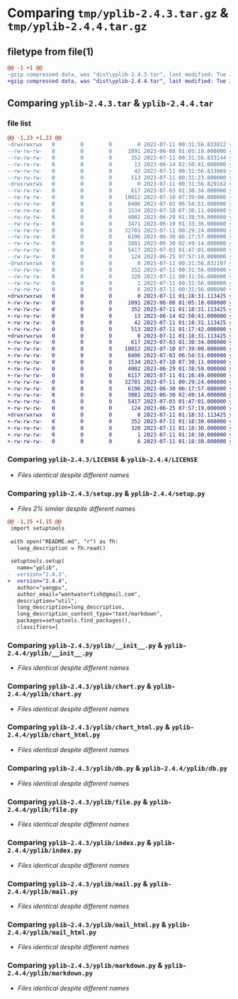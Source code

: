 # Comparing `tmp/yplib-2.4.3.tar.gz` & `tmp/yplib-2.4.4.tar.gz`

## filetype from file(1)

```diff
@@ -1 +1 @@
-gzip compressed data, was "dist\yplib-2.4.3.tar", last modified: Tue Jul 11 00:31:56 2023, max compression
+gzip compressed data, was "dist\yplib-2.4.4.tar", last modified: Tue Jul 11 01:18:31 2023, max compression
```

## Comparing `yplib-2.4.3.tar` & `yplib-2.4.4.tar`

### file list

```diff
@@ -1,23 +1,23 @@
-drwxrwxrwx   0        0        0        0 2023-07-11 00:31:56.833812 yplib-2.4.3/
--rw-rw-rw-   0        0        0     1091 2023-06-08 01:05:18.000000 yplib-2.4.3/LICENSE
--rw-rw-rw-   0        0        0      352 2023-07-11 00:31:56.833144 yplib-2.4.3/PKG-INFO
--rw-rw-rw-   0        0        0       13 2023-06-14 02:50:41.000000 yplib-2.4.3/README.md
--rw-rw-rw-   0        0        0       42 2023-07-11 00:31:56.833869 yplib-2.4.3/setup.cfg
--rw-rw-rw-   0        0        0      513 2023-07-11 00:31:23.000000 yplib-2.4.3/setup.py
-drwxrwxrwx   0        0        0        0 2023-07-11 00:31:56.829162 yplib-2.4.3/yplib/
--rw-rw-rw-   0        0        0      617 2023-07-03 01:30:34.000000 yplib-2.4.3/yplib/__init__.py
--rw-rw-rw-   0        0        0    10012 2023-07-10 07:39:00.000000 yplib-2.4.3/yplib/chart.py
--rw-rw-rw-   0        0        0     8406 2023-07-03 06:54:51.000000 yplib-2.4.3/yplib/chart_html.py
--rw-rw-rw-   0        0        0     1534 2023-07-10 07:30:11.000000 yplib-2.4.3/yplib/db.py
--rw-rw-rw-   0        0        0     4002 2023-06-29 01:38:59.000000 yplib-2.4.3/yplib/file.py
--rw-rw-rw-   0        0        0     3471 2023-06-19 01:33:36.000000 yplib-2.4.3/yplib/http_util.py
--rw-rw-rw-   0        0        0    32701 2023-07-11 00:29:24.000000 yplib-2.4.3/yplib/index.py
--rw-rw-rw-   0        0        0     6196 2023-06-30 06:17:57.000000 yplib-2.4.3/yplib/mail.py
--rw-rw-rw-   0        0        0     3881 2023-06-30 02:49:14.000000 yplib-2.4.3/yplib/mail_html.py
--rw-rw-rw-   0        0        0     5417 2023-07-03 01:47:01.000000 yplib-2.4.3/yplib/markdown.py
--rw-rw-rw-   0        0        0      124 2023-06-25 07:57:19.000000 yplib-2.4.3/yplib/temp.py
-drwxrwxrwx   0        0        0        0 2023-07-11 00:31:56.832197 yplib-2.4.3/yplib.egg-info/
--rw-rw-rw-   0        0        0      352 2023-07-11 00:31:56.000000 yplib-2.4.3/yplib.egg-info/PKG-INFO
--rw-rw-rw-   0        0        0      320 2023-07-11 00:31:56.000000 yplib-2.4.3/yplib.egg-info/SOURCES.txt
--rw-rw-rw-   0        0        0        1 2023-07-11 00:31:56.000000 yplib-2.4.3/yplib.egg-info/dependency_links.txt
--rw-rw-rw-   0        0        0        6 2023-07-11 00:31:56.000000 yplib-2.4.3/yplib.egg-info/top_level.txt
+drwxrwxrwx   0        0        0        0 2023-07-11 01:18:31.113425 yplib-2.4.4/
+-rw-rw-rw-   0        0        0     1091 2023-06-08 01:05:18.000000 yplib-2.4.4/LICENSE
+-rw-rw-rw-   0        0        0      352 2023-07-11 01:18:31.113425 yplib-2.4.4/PKG-INFO
+-rw-rw-rw-   0        0        0       13 2023-06-14 02:50:41.000000 yplib-2.4.4/README.md
+-rw-rw-rw-   0        0        0       42 2023-07-11 01:18:31.113425 yplib-2.4.4/setup.cfg
+-rw-rw-rw-   0        0        0      513 2023-07-11 01:17:42.000000 yplib-2.4.4/setup.py
+drwxrwxrwx   0        0        0        0 2023-07-11 01:18:31.113425 yplib-2.4.4/yplib/
+-rw-rw-rw-   0        0        0      617 2023-07-03 01:30:34.000000 yplib-2.4.4/yplib/__init__.py
+-rw-rw-rw-   0        0        0    10012 2023-07-10 07:39:00.000000 yplib-2.4.4/yplib/chart.py
+-rw-rw-rw-   0        0        0     8406 2023-07-03 06:54:51.000000 yplib-2.4.4/yplib/chart_html.py
+-rw-rw-rw-   0        0        0     1534 2023-07-10 07:30:11.000000 yplib-2.4.4/yplib/db.py
+-rw-rw-rw-   0        0        0     4002 2023-06-29 01:38:59.000000 yplib-2.4.4/yplib/file.py
+-rw-rw-rw-   0        0        0     6117 2023-07-11 01:16:49.000000 yplib-2.4.4/yplib/http_util.py
+-rw-rw-rw-   0        0        0    32701 2023-07-11 00:29:24.000000 yplib-2.4.4/yplib/index.py
+-rw-rw-rw-   0        0        0     6196 2023-06-30 06:17:57.000000 yplib-2.4.4/yplib/mail.py
+-rw-rw-rw-   0        0        0     3881 2023-06-30 02:49:14.000000 yplib-2.4.4/yplib/mail_html.py
+-rw-rw-rw-   0        0        0     5417 2023-07-03 01:47:01.000000 yplib-2.4.4/yplib/markdown.py
+-rw-rw-rw-   0        0        0      124 2023-06-25 07:57:19.000000 yplib-2.4.4/yplib/temp.py
+drwxrwxrwx   0        0        0        0 2023-07-11 01:18:31.113425 yplib-2.4.4/yplib.egg-info/
+-rw-rw-rw-   0        0        0      352 2023-07-11 01:18:30.000000 yplib-2.4.4/yplib.egg-info/PKG-INFO
+-rw-rw-rw-   0        0        0      320 2023-07-11 01:18:30.000000 yplib-2.4.4/yplib.egg-info/SOURCES.txt
+-rw-rw-rw-   0        0        0        1 2023-07-11 01:18:30.000000 yplib-2.4.4/yplib.egg-info/dependency_links.txt
+-rw-rw-rw-   0        0        0        6 2023-07-11 01:18:30.000000 yplib-2.4.4/yplib.egg-info/top_level.txt
```

### Comparing `yplib-2.4.3/LICENSE` & `yplib-2.4.4/LICENSE`

 * *Files identical despite different names*

### Comparing `yplib-2.4.3/setup.py` & `yplib-2.4.4/setup.py`

 * *Files 2% similar despite different names*

```diff
@@ -1,15 +1,15 @@
 import setuptools
 
 with open("README.md", "r") as fh:
   long_description = fh.read()
 
 setuptools.setup(
   name="yplib",
-  version="2.4.3",
+  version="2.4.4",
   author="yangpu",
   author_email="wantwaterfish@gmail.com",
   description="util",
   long_description=long_description,
   long_description_content_type="text/markdown",
   packages=setuptools.find_packages(),
   classifiers=[
```

### Comparing `yplib-2.4.3/yplib/__init__.py` & `yplib-2.4.4/yplib/__init__.py`

 * *Files identical despite different names*

### Comparing `yplib-2.4.3/yplib/chart.py` & `yplib-2.4.4/yplib/chart.py`

 * *Files identical despite different names*

### Comparing `yplib-2.4.3/yplib/chart_html.py` & `yplib-2.4.4/yplib/chart_html.py`

 * *Files identical despite different names*

### Comparing `yplib-2.4.3/yplib/db.py` & `yplib-2.4.4/yplib/db.py`

 * *Files identical despite different names*

### Comparing `yplib-2.4.3/yplib/file.py` & `yplib-2.4.4/yplib/file.py`

 * *Files identical despite different names*

### Comparing `yplib-2.4.3/yplib/index.py` & `yplib-2.4.4/yplib/index.py`

 * *Files identical despite different names*

### Comparing `yplib-2.4.3/yplib/mail.py` & `yplib-2.4.4/yplib/mail.py`

 * *Files identical despite different names*

### Comparing `yplib-2.4.3/yplib/mail_html.py` & `yplib-2.4.4/yplib/mail_html.py`

 * *Files identical despite different names*

### Comparing `yplib-2.4.3/yplib/markdown.py` & `yplib-2.4.4/yplib/markdown.py`

 * *Files identical despite different names*

